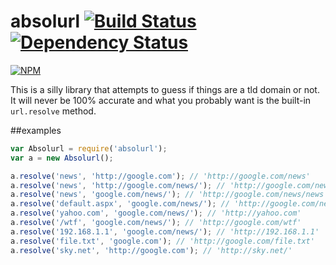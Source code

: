 absolurl [![Build Status](https://travis-ci.org/chevett/absolurl.png)](https://travis-ci.org/chevett/absolurl) [![Dependency Status](https://gemnasium.com/chevett/absolurl.png)](https://gemnasium.com/chevett/absolurl)
========
[![NPM](https://nodei.co/npm-dl/absolurl.png?months=1)](https://nodei.co/npm/absolurl/)

This is a silly library that attempts to guess if things are a tld domain or not.  It will never be 100% accurate and what you probably want is the built-in `url.resolve` method.



##examples
```js
var Absolurl = require('absolurl');
var a = new Absolurl();

a.resolve('news', 'http://google.com'); // 'http://google.com/news'
a.resolve('news', 'http://google.com/news/'); // 'http://google.com/news/news'
a.resolve('news', 'google.com/news/'); // 'http://google.com/news/news'
a.resolve('default.aspx', 'google.com/news/'); // 'http://google.com/news/default.aspx'
a.resolve('yahoo.com', 'google.com/news/'); // 'http://yahoo.com'
a.resolve('/wtf', 'google.com/news/'); // 'http://google.com/wtf'
a.resolve('192.168.1.1', 'google.com/news/'); // 'http://192.168.1.1'
a.resolve('file.txt', 'google.com'); // 'http://google.com/file.txt'
a.resolve('sky.net', 'http://google.com'); // 'http://sky.net/'
```
